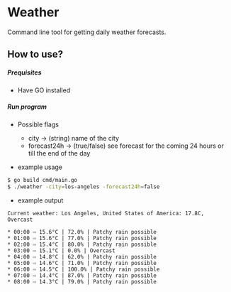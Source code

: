 # Weather 
Command line tool for getting daily weather forecasts.

## How to use?

##### Prequisites
- Have GO installed

##### Run program
- Possible flags
    - city -> (string) name of the city
    - forecast24h -> (true/false) see forecast for the coming 24 hours or till the end of the day

- example usage
```bash
$ go build cmd/main.go
$ ./weather -city=los-angeles -forecast24h=false
```

- example output
```
Current weather: Los Angeles, United States of America: 17.8C, Overcast

* 00:00 ⇨ 15.6°C | 72.0% | Patchy rain possible
* 01:00 ⇨ 15.6°C | 77.0% | Patchy rain possible
* 02:00 ⇨ 15.4°C | 80.0% | Patchy rain possible
* 03:00 ⇨ 15.1°C | 0.0% | Overcast
* 04:00 ⇨ 14.8°C | 62.0% | Patchy rain possible
* 05:00 ⇨ 14.6°C | 71.0% | Patchy rain possible
* 06:00 ⇨ 14.5°C | 100.0% | Patchy rain possible
* 07:00 ⇨ 14.4°C | 87.0% | Patchy rain possible
* 08:00 ⇨ 14.3°C | 79.0% | Patchy rain possible
```
